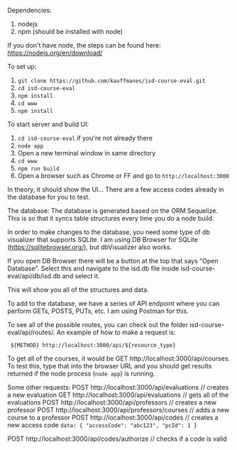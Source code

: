 Dependencies:
1. nodejs
2. npm (should be installed with node)

If you don't have node, the steps can be found here:
https://nodejs.org/en/download/

To set up:
1. `git clone https://github.com/kauffmanes/isd-course-eval.git`
2. `cd isd-course-eval`
3. `npm install`
4. `cd www`
5. `npm install`

To start server and build UI:
1. `cd isd-course-eval` if you're not already there
2. `node app`
3. Open a new terminal window in same directory
4. `cd www`
5. `npm run build`
6. Open a browser such as Chrome or FF and go to `http://localhost:3000`

In theory, it should show the UI...
There are a few access codes already in the database for you to test.

The database:
The database is generated based on the ORM Sequelize. This is so that it syncs table structures every time you do a node build.

In order to make changes to the database, you need some type of db visualizer that supports SQLite. I am using DB Browser for SQLite (https://sqlitebrowser.org/), but dbVisualizer also works.

If you open DB Browser there will be a button at the top that says "Open Database". Select this and navigate to the isd.db file inside isd-course-eval/api/db/isd.db and select it.

This will show you all of the structures and data.

To add to the database, we have a series of API endpoint where you can perform GETs, POSTS, PUTs, etc. I am using Postman for this.

To see all of the possible routes, you can check out the folder isd-course-eval/api/routes/. An example of how to make a request is:

` ${METHOD} http://localhost:3000/api/${resource_type}`

To get all of the courses, it would be GET http://localhost:3000/api/courses. To test this, type that into the browser URL and you should get results returned if the node process (`node app`) is running.

Some other requests:
POST http://localhost:3000/api/evaluations // creates a new evaluation
GET http://localhost:3000/api/evaluations // gets all of the evaluations
POST http://localhost:3000/api/professors // creates a new professor
POST http://localhost:3000/api/professors/courses // adds a new course to a professor
POST http://localhost:3000/api/codes // creates a new access code
`data: {
	"accessCode": "abc123",
	"pcId": 1
}`

POST http://localhost:3000/api/codes/authorize // checks if a code is valid


